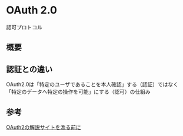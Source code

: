 # OAuth 2.0

認可プロトコル

## 概要


## 認証との違い

OAuth2.0は「特定のユーザであることを本人確認」する（認証）ではなく  
「特定のデータへ特定の操作を可能」にする（認可）の仕組み

## 参考

[OAuth2の解説サイトを漁る前に](https://qiita.com/kojisaiki/items/48adf59d5d634fd330af)

